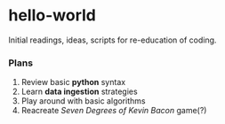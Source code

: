 # hello-world
Initial readings, ideas, scripts for re-education of coding.

### Plans
1. Review basic **python** syntax
2. Learn **data ingestion** strategies
3. Play around with basic algorithms
4. Reacreate *Seven Degrees of Kevin Bacon* game(?)
